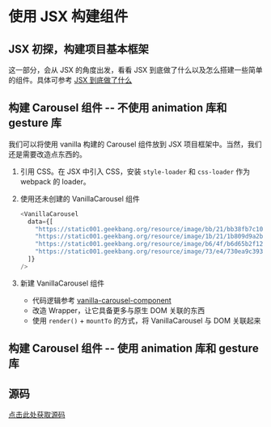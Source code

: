 # 使用 JSX 构建组件

## JSX 初探，构建项目基本框架

这一部分，会从 JSX 的角度出发，看看 JSX 到底做了什么以及怎么搭建一些简单的组件。具体可参考 [JSX 到底做了什么](./JSX到底做了什么.md)

## 构建 Carousel 组件 -- 不使用 animation 库和 gesture 库

我们可以将使用 vanilla 构建的 Carousel 组件放到 JSX 项目框架中。当然，我们还是需要改造点东西的。

1. 引用 CSS。在 JSX 中引入 CSS，安装 `style-loader` 和 `css-loader` 作为 webpack 的 loader。
2. 使用还未创建的 VanillaCarousel 组件

   ```javascript
   <VanillaCarousel
     data={[
       "https://static001.geekbang.org/resource/image/bb/21/bb38fb7c1073eaee1755f81131f11d21.jpg",
       "https://static001.geekbang.org/resource/image/1b/21/1b809d9a2bdf3ecc481322d7c9223c21.jpg",
       "https://static001.geekbang.org/resource/image/b6/4f/b6d65b2f12646a9fd6b8cb2b020d754f.jpg",
       "https://static001.geekbang.org/resource/image/73/e4/730ea9c393def7975deceb48b3eb6fe4.jpg",
     ]}
   />
   ```

3. 新建 VanillaCarousel 组件
   - 代码逻辑参考 [vanilla-carousel-component](https://github.com/juventusfc/vanilla-carousel-component)
   - 改造 Wrapper，让它具备更多与原生 DOM 关联的东西
   - 使用 `render()` + `mountTo` 的方式，将 VanillaCarousel 与 DOM 关联起来

## 构建 Carousel 组件 -- 使用 animation 库和 gesture 库

## 源码

[点击此处获取源码](https://github.com/juventusfc/jsx-component)
